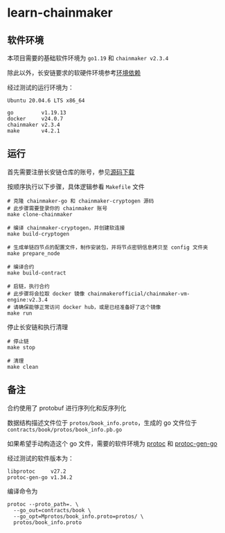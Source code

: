 # learn-chainmaker

## 软件环境

本项目需要的基础软件环境为 `go1.19` 和 `chainmaker v2.3.4`

除此以外，长安链要求的软硬件环境参考[环境依赖](https://docs.chainmaker.org.cn/v2.3.4/html/quickstart/%E9%80%9A%E8%BF%87%E5%91%BD%E4%BB%A4%E8%A1%8C%E4%BD%93%E9%AA%8C%E9%93%BE.html#id3)

经过测试的运行环境为：

```
Ubuntu 20.04.6 LTS x86_64

go         v1.19.13
docker     v24.0.7
chainmaker v2.3.4
make       v4.2.1
```

## 运行

首先需要注册长安链仓库的账号，参见[源码下载](https://docs.chainmaker.org.cn/v2.3.4/html/quickstart/%E9%80%9A%E8%BF%87%E5%91%BD%E4%BB%A4%E8%A1%8C%E4%BD%93%E9%AA%8C%E9%93%BE.html#id8)

按顺序执行以下步骤，具体逻辑参看 `Makefile` 文件

``` shell
# 克隆 chainmaker-go 和 chainmaker-cryptogen 源码
# 此步骤需要登录你的 chainmaker 账号
make clone-chainmaker

# 编译 chainmaker-cryptogen，并创建软连接
make build-cryptogen

# 生成单链四节点的配置文件，制作安装包，并将节点密钥信息拷贝至 config 文件夹
make prepare_node

# 编译合约
make build-contract

# 启链，执行合约
# 此步骤将会拉取 docker 镜像 chainmakerofficial/chainmaker-vm-engine:v2.3.4
# 请确保能够正常访问 docker hub，或是已经准备好了这个镜像
make run
```

停止长安链和执行清理

``` shell
# 停止链
make stop

# 清理
make clean
```

## 备注

合约使用了 protobuf 进行序列化和反序列化

数据结构描述文件位于 `protos/book_info.proto`，生成的 go 文件位于 `contracts/book/protos/book_info.pb.go`

如果希望手动构造这个 go 文件，需要的软件环境为 [protoc](https://github.com/protocolbuffers/protobuf) 和 [protoc-gen-go](https://pkg.go.dev/google.golang.org/protobuf/cmd/protoc-gen-go)

经过测试的软件版本为：

```
libprotoc     v27.2
protoc-gen-go v1.34.2
```

编译命令为

``` shell
protoc --proto_path=. \
  --go_out=contracts/book \
  --go_opt=Mprotos/book_info.proto=protos/ \
  protos/book_info.proto
```